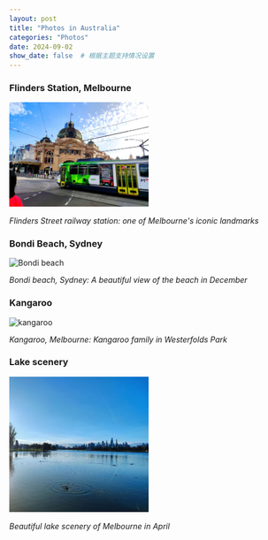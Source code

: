 ```yaml
---
layout: post
title: "Photos in Australia"
categories: "Photos"
date: 2024-09-02
show_date: false  # 根据主题支持情况设置
---
```


<style>
  time {
    display: none; /* 隐藏日期 */
  }
</style>

### Flinders Station, Melbourne
<img src="/images/flinders.jpg" alt="BFlinders" title="Flinders Station, Melbourne" style="max-width: 50%; height: auto;">

*Flinders Street railway station: one of Melbourne's iconic landmarks*


### Bondi Beach, Sydney
<img src="/images/bondi.jpg" alt="Bondi beach" title="Bondi Beach, Sydney" style="max-width: 50%; height: auto;">

*Bondi beach, Sydney: A beautiful view of the beach in December*


### Kangaroo
<img src="/images/kangaroo.jpg" alt="kangaroo" title="Kangaroo" style="max-width: 50%; height: auto;">

*Kangaroo, Melbourne: Kangaroo family in Westerfolds Park*


### Lake scenery
<img src="/images/lake_Melb.jpg" alt="lake" title="lake" style="max-width: 50%; height: auto;">

*Beautiful lake scenery of Melbourne in April*